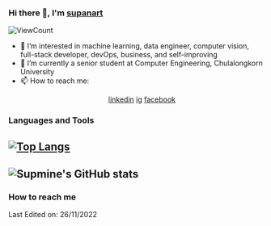 ### Hi there 👋, I'm [supanart](https://www.linkedin.com/in/supanart-barnsongkit-389407175/)

![ViewCount](https://komarev.com/ghpvc/?username=supmine&style=plastic)
- 👀 I’m interested in machine learning, data engineer, computer vision, full-stack developer, devOps, business, and self-improving
- 🌱 I’m currently a senior student at Computer Engineering, Chulalongkorn University
- 📫 How to reach me: 
       <p align="center">
<a href="https://linkedin.com/in/supanart-barnsongkit">linkedin</a>
<a href="https://instagram.com/sup_mine">ig</a>
<a href="https://facebook.com/supanart.mine">facebook</a>
</p>
  
### Languages and Tools 
[![Top Langs](https://github-readme-stats.vercel.app/api/top-langs/?username=supmine&layout=compact)](https://github.com/anuraghazra/github-readme-stats)
-----
![Supmine's GitHub stats](https://github-readme-stats.vercel.app/api?username=supmine&count_private=true&theme=highcontrast&show_icons=true)
-----

### How to reach me

Last Edited on: 26/11/2022
<!---
supmine/supmine is a ✨ special ✨ repository because its `README.md` (this file) appears on your GitHub profile.
You can click the Preview link to take a look at your changes.
--->
